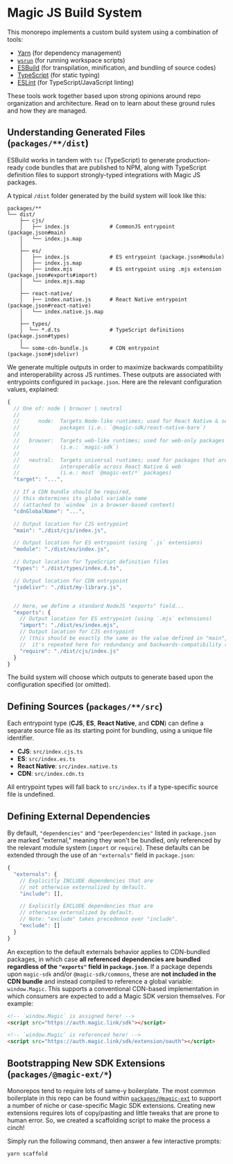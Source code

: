 # Magic JS Build System

This monorepo implements a custom build system using a combination of tools:

- [Yarn](https://yarnpkg.com) (for dependency management)
- [`wsrun`](https://github.com/hfour/wsrun) (for running workspace scripts)
- [ESBuild](https://esbuild.github.io) (for transpilation, minification, and bundling of source codes)
- [TypeScript](https://www.typescriptlang.org) (for static typing)
- [ESLint](https://eslint.org) (for TypeScript/JavaScript linting)

These tools work together based upon strong opinions around repo organization and architecture. Read on to learn about these ground rules and how they are managed.

## Understanding Generated Files (`packages/**/dist`)

ESBuild works in tandem with `tsc` (TypeScript) to generate production-ready code bundles that are published to NPM, along with TypeScript definition files to support strongly-typed integrations with Magic JS packages.

A typical `/dist` folder generated by the build system will look like this:

```
packages/**
└── dist/
    ├── cjs/
    │   ├── index.js             # CommonJS entrypoint (package.json#main)
    │   └── index.js.map
    │
    ├── es/
    │   ├── index.js             # ES entrypoint (package.json#module)
    │   ├── index.js.map
    │   ├── index.mjs            # ES entrypoint using .mjs extension (package.json#exports#import)
    │   └── index.mjs.map
    │
    ├── react-native/
    │   ├── index.native.js      # React Native entrypoint (package.json#react-native)
    │   └── index.native.js.map
    │
    ├── types/
    │  └── *.d.ts                # TypeScript definitions (package.json#types)
    │
    └── some-cdn-bundle.js       # CDN entrypoint (package.json#jsdelivr)
```

We generate multiple outputs in order to maximize backwards compatibility and interoperability across JS runtimes. These outputs are associated with entrypoints configured in `package.json`. Here are the relevant configuration values, explained:

```js
{
  // One of: node | browser | neutral
  //
  //      node:  Targets Node-like runtimes; used for React Native & server-side
  //             packages (i.e.: `@magic-sdk/react-native-bare`)
  //
  //   browser:  Targets web-like runtimes; used for web-only packages
  //             (i.e.: `magic-sdk`)
  //
  //   neutral:  Targets universal runtimes; used for packages that are
  //             interoperable across React Native & web
  //             (i.e.: most `@magic-ext/*` packages)
  "target": "...",

  // If a CDN bundle should be required,
  // this determines its global variable name
  // (attached to `window` in a browser-based context)
  "cdnGlobalName": "...",

  // Output location for CJS entrypoint
  "main": "./dist/cjs/index.js",

  // Output location for ES entrypoint (using `.js` extensions)
  "module": "./dist/es/index.js",

  // Output location for TypeScript definition files
  "types": "./dist/types/index.d.ts",

  // Output location for CDN entrypoint
  "jsdelivr": "./dist/my-library.js",


  // Here, we define a standard NodeJS "exports" field...
  "exports": {
    // Output location for ES entrypoint (using `.mjs` extensions)
    "import": "./dist/es/index.mjs",
    // Output location for CJS entrypoint
    // (this should be exactly the same as the value defined in "main",
    //  it's repeated here for redundancy and backwards-compatibility reasons)
    "require": "./dist/cjs/index.js"
  }
}
```

The build system will choose which outputs to generate based upon the configuration specified (or omitted).

## Defining Sources (`packages/**/src`)

Each entrypoint type (**CJS**, **ES**, **React Native**, and **CDN**) can define a separate source file as its starting point for bundling, using a unique file identifier.

- **CJS**: `src/index.cjs.ts`
- **ES**: `src/index.es.ts`
- **React Native**: `src/index.native.ts`
- **CDN**: `src/index.cdn.ts`

All entrypoint types will fall back to `src/index.ts` if a type-specific source file is undefined.

## Defining External Dependencies

By default, `"dependencies"` and `"peerDependencies"` listed in `package.json` are marked "external," meaning they won't be bundled, only referenced by the relevant module system (`import` or `require`). These defaults can be extended through the use of an `"externals"` field in `package.json`:

```js
{
  "externals": {
    // Explicitly INCLUDE dependencies that are
    // not otherwise externalized by default.
    "include": [],

    // Explicitly EXCLUDE dependencies that are
    // otherwise externalized by default.
    // Note: "exclude" takes precedence over "include".
    "exclude": []
  }
}
```

An exception to the default externals behavior applies to CDN-bundled packages, in which case **all referenced dependencies are bundled regardless of the `"exports"` field in `package.json`**. If a package depends upon `magic-sdk` and/or `@magic-sdk/commons`, these are **not included in the CDN bundle** and instead compiled to reference a global variable: `window.Magic`. This supports a conventional CDN-based implementation in which consumers are expected to add a Magic SDK version themselves. For example:

```html
<!-- `window.Magic` is assigned here! -->
<script src="https://auth.magic.link/sdk"></script>

<!-- `window.Magic` is referenced here! -->
<script src="https://auth.magic.link/sdk/extension/oauth"></script>
```

## Bootstrapping New SDK Extensions (`packages/@magic-ext/*`)

Monorepos tend to require lots of same-y boilerplate. The most common boilerplate in this repo can be found within [`packages/@magic-ext`](./packages/@magic-ext) to support a number of niche or case-specific Magic SDK extensions. Creating new extensions requires lots of copy/pasting and little tweaks that are prone to human error. So, we created a scaffolding script to make the process a cinch!

Simply run the following command, then answer a few interactive prompts:

```zsh
yarn scaffold
```
